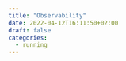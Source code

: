 ```yaml
---
title: "Observability"
date: 2022-04-12T16:11:50+02:00
draft: false
categories:
  - running
---
```


